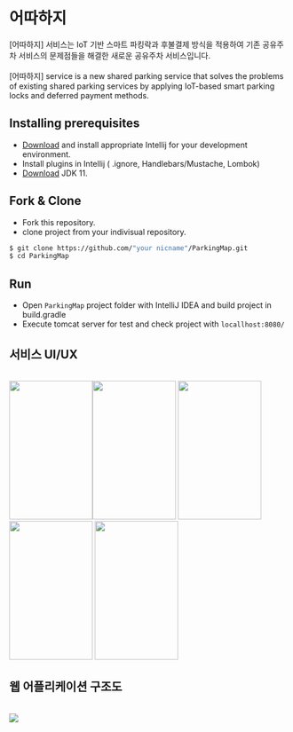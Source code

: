 # 어따하지


[어따하지] 서비스는 IoT 기반 스마트 파킹락과 후불결제 방식을 적용하여 기존 공유주차 서비스의 문제점들을 해결한 새로운 공유주차 서비스입니다.</br></br>
[어따하지] service is a new shared parking service that solves the problems of existing shared parking services by applying IoT-based smart parking locks and deferred payment methods.

## Installing prerequisites

- [Download](https://www.jetbrains.com/idea/) and install appropriate Intellij for your development environment.
- Install plugins in Intellij ( .ignore, Handlebars/Mustache, Lombok)
- [Download](https://www.oracle.com/java/technologies/downloads/#jdk17-mac) JDK 11.

## Fork & Clone

- Fork this repository.
- clone project from your indivisual repository.
```sh
$ git clone https://github.com/"your nicname"/ParkingMap.git
$ cd ParkingMap

```

## Run

- Open `ParkingMap` project folder with IntelliJ IDEA and build project in build.gradle
- Execute tomcat server for test and check project with `locallhost:8080/`

## 서비스 UI/UX
</br>
<img src="https://user-images.githubusercontent.com/55138532/138578070-e714b7b4-5f74-4b2b-8375-6de925de9262.png" width="150" height="250"><img src="https://user-images.githubusercontent.com/55138532/138578072-a1c1b445-a518-487d-84f2-0c986947f88c.png" width="150" height="250">
<img src="https://user-images.githubusercontent.com/55138532/138578073-72011952-f728-4b1d-b92e-6bc61097da53.png" width="150" height="250">
<img src="https://user-images.githubusercontent.com/55138532/138578080-2ced1254-efcb-4e25-9339-998c27206806.png" width="150" height="250">
<img src="https://user-images.githubusercontent.com/55138532/138578082-ce5e5d71-0fa5-45c2-8376-9239b4797df6.png" width="150" height="250">

## 웹 어플리케이션 구조도
</br>
<img src="https://user-images.githubusercontent.com/55138532/138578257-dff38de0-b469-4f15-a5cd-28bf489ce0df.png">
